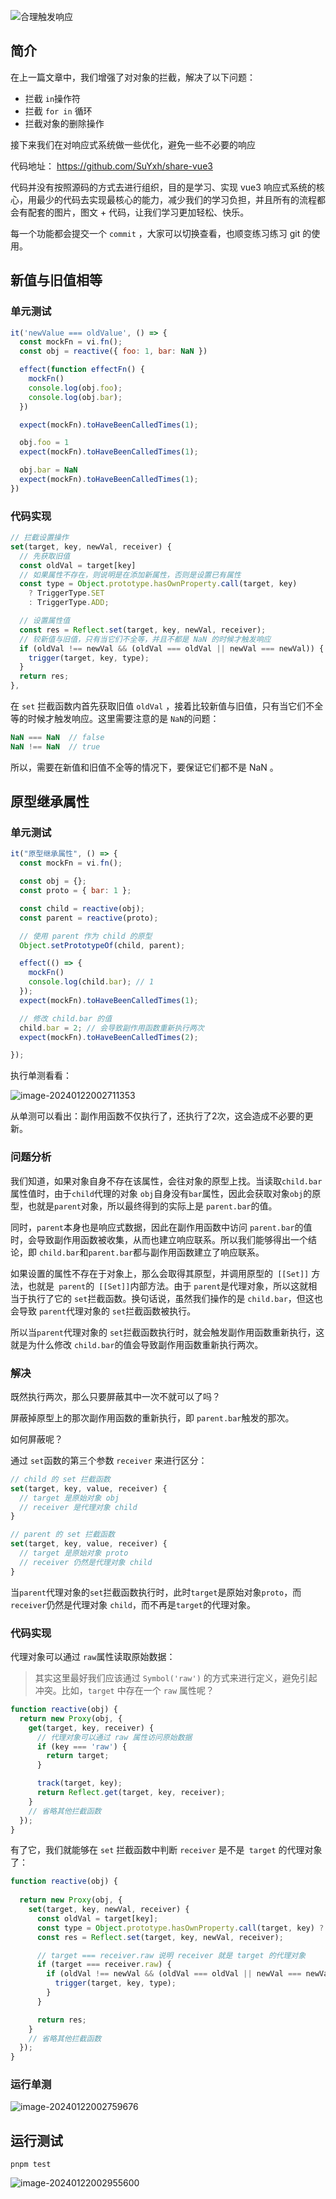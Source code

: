 ![合理触发响应](https://qn.huat.xyz/mac/202401212347556.png)



## 简介

在上一篇文章中，我们增强了对对象的拦截，解决了以下问题：

- 拦截 `in`操作符
- 拦截 `for in` 循环
- 拦截对象的删除操作

接下来我们在对响应式系统做一些优化，避免一些不必要的响应



代码地址： https://github.com/SuYxh/share-vue3 

代码并没有按照源码的方式去进行组织，目的是学习、实现 vue3 响应式系统的核心，用最少的代码去实现最核心的能力，减少我们的学习负担，并且所有的流程都会有配套的图片，图文 + 代码，让我们学习更加轻松、快乐。

每一个功能都会提交一个 `commit` ，大家可以切换查看，也顺变练习练习 git 的使用。



## 新值与旧值相等

### 单元测试

```js
it('newValue === oldValue', () => {
  const mockFn = vi.fn();
  const obj = reactive({ foo: 1, bar: NaN })

  effect(function effectFn() {
    mockFn()
    console.log(obj.foo);
    console.log(obj.bar);
  })

  expect(mockFn).toHaveBeenCalledTimes(1);

  obj.foo = 1
  expect(mockFn).toHaveBeenCalledTimes(1);

  obj.bar = NaN
  expect(mockFn).toHaveBeenCalledTimes(1);
})
```

### 代码实现

```js
// 拦截设置操作
set(target, key, newVal, receiver) {
  // 先获取旧值
  const oldVal = target[key]
  // 如果属性不存在，则说明是在添加新属性，否则是设置已有属性
  const type = Object.prototype.hasOwnProperty.call(target, key)
    ? TriggerType.SET
    : TriggerType.ADD;

  // 设置属性值
  const res = Reflect.set(target, key, newVal, receiver);
  // 较新值与旧值，只有当它们不全等，并且不都是 NaN 的时候才触发响应
  if (oldVal !== newVal && (oldVal === oldVal || newVal === newVal)) {
    trigger(target, key, type);
  }
  return res;
},
```

在 `set` 拦截函数内首先获取旧值 `oldVal` ，接着比较新值与旧值，只有当它们不全等的时候才触发响应。这里需要注意的是 `NaN`的问题：

```js
NaN === NaN  // false
NaN !== NaN  // true
```

所以，需要在新值和旧值不全等的情况下，要保证它们都不是 NaN 。



## 原型继承属性

### 单元测试

```js
it("原型继承属性", () => {
  const mockFn = vi.fn();

  const obj = {};
  const proto = { bar: 1 };

  const child = reactive(obj);
  const parent = reactive(proto);

  // 使用 parent 作为 child 的原型
  Object.setPrototypeOf(child, parent);

  effect(() => {
    mockFn()
    console.log(child.bar); // 1
  });
  expect(mockFn).toHaveBeenCalledTimes(1);

  // 修改 child.bar 的值
  child.bar = 2; // 会导致副作用函数重新执行两次
  expect(mockFn).toHaveBeenCalledTimes(2);

});
```

执行单测看看：

![image-20240122002711353](https://qn.huat.xyz/mac/202401220027395.png)

从单测可以看出：副作用函数不仅执行了，还执行了2次，这会造成不必要的更新。



### 问题分析

我们知道，如果对象自身不存在该属性，会往对象的原型上找。当读取`child.bar`属性值时，由于`child`代理的对象 `obj`自身没有`bar`属性，因此会获取对象`obj`的原型，也就是`parent`对象，所以最终得到的实际上是 `parent.bar`的值。

同时，`parent`本身也是响应式数据，因此在副作用函数中访问 `parent.bar`的值时，会导致副作用函数被收集，从而也建立响应联系。所以我们能够得出一个结论，即 `child.bar`和`parent.bar`都与副作用函数建立了响应联系。

如果设置的属性不存在于对象上，那么会取得其原型，并调用原型的` [[Set]]` 方法，也就是` parent`的` [[Set]]`内部方法。由于 `parent`是代理对象，所以这就相当于执行了它的 `set`拦截函数。换句话说，虽然我们操作的是 `child.bar`，但这也会导致 `parent`代理对象的 `set`拦截函数被执行。

所以当`parent`代理对象的 `set`拦截函数执行时，就会触发副作用函数重新执行，这就是为什么修改 `child.bar`的值会导致副作用函数重新执行两次。



### 解决

既然执行两次，那么只要屏蔽其中一次不就可以了吗？

屏蔽掉原型上的那次副作用函数的重新执行，即 `parent.bar`触发的那次。

如何屏蔽呢？

通过 `set`函数的第三个参数 `receiver` 来进行区分：

```js
// child 的 set 拦截函数
set(target, key, value, receiver) {
  // target 是原始对象 obj
  // receiver 是代理对象 child
}

// parent 的 set 拦截函数
set(target, key, value, receiver) {
  // target 是原始对象 proto
  // receiver 仍然是代理对象 child
}
```

当`parent`代理对象的`set`拦截函数执行时，此时`target`是原始对象`proto`，而`receiver`仍然是代理对象 `child`，而不再是`target`的代理对象。

### 代码实现

代理对象可以通过 `raw`属性读取原始数据：

> 其实这里最好我们应该通过 `Symbol('raw')` 的方式来进行定义，避免引起冲突。比如，`target` 中存在一个 `raw` 属性呢？

```js
function reactive(obj) {
  return new Proxy(obj, {
    get(target, key, receiver) {
      // 代理对象可以通过 raw 属性访问原始数据
      if (key === 'raw') {
        return target;
      }

      track(target, key);
      return Reflect.get(target, key, receiver);
    }
    // 省略其他拦截函数
  });
}

```

有了它，我们就能够在 `set` 拦截函数中判断 `receiver` 是不是` target` 的代理对象了：

```js
function reactive(obj) {
  
  return new Proxy(obj, {
    set(target, key, newVal, receiver) {
      const oldVal = target[key];
      const type = Object.prototype.hasOwnProperty.call(target, key) ? 'SET' : 'ADD';
      const res = Reflect.set(target, key, newVal, receiver);

      // target === receiver.raw 说明 receiver 就是 target 的代理对象
      if (target === receiver.raw) {
        if (oldVal !== newVal && (oldVal === oldVal || newVal === newVal)) {
          trigger(target, key, type);
        }
      }

      return res;
    }
    // 省略其他拦截函数
  });
}

```



### 运行单测

![image-20240122002759676](https://qn.huat.xyz/mac/202401220027717.png)



## 运行测试

```
pnpm test
```

![image-20240122002955600](https://qn.huat.xyz/mac/202401220029640.png)







